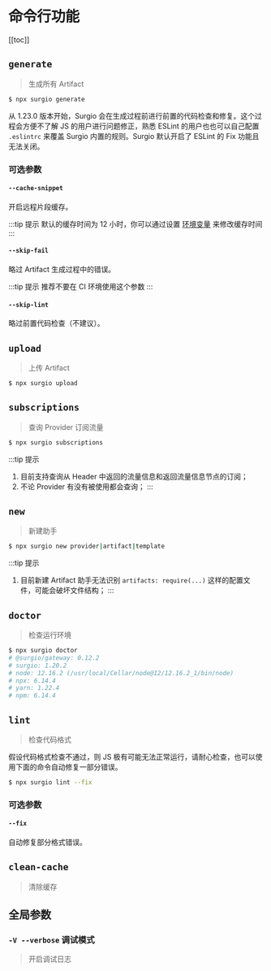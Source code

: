 # 命令行功能

[[toc]]

## `generate`

> 生成所有 Artifact

```bash
$ npx surgio generate
```

从 1.23.0 版本开始，Surgio 会在生成过程前进行前置的代码检查和修复。这个过程会方便不了解 JS 的用户进行问题修正，熟悉 ESLint 的用户也也可以自己配置 `.eslintrc` 来覆盖 Surgio 内置的规则。Surgio 默认开启了 ESLint 的 Fix 功能且无法关闭。

### 可选参数

#### `--cache-snippet`

> <Badge text="v2.4.0" vertical="middle" />

开启远程片段缓存。

:::tip 提示
默认的缓存时间为 12 小时，你可以通过设置 [环境变量](/guide/env.md#surgio-remote-snippet-cache-maxage) 来修改缓存时间
:::

#### `--skip-fail`

略过 Artifact 生成过程中的错误。

:::tip 提示
推荐不要在 CI 环境使用这个参数
:::

#### `--skip-lint`

略过前置代码检查（不建议）。

## `upload`

> 上传 Artifact

```bash
$ npx surgio upload
```

## `subscriptions`

> 查询 Provider 订阅流量

```bash
$ npx surgio subscriptions
```

:::tip 提示
1. 目前支持查询从 Header 中返回的流量信息和返回流量信息节点的订阅；
2. 不论 Provider 有没有被使用都会查询；
:::

## `new`

> 新建助手

```bash
$ npx surgio new provider|artifact|template
```

:::tip 提示
1. 目前新建 Artifact 助手无法识别 `artifacts: require(...)` 这样的配置文件，可能会破坏文件结构；
:::

## `doctor`

> 检查运行环境

```bash
$ npx surgio doctor
# @surgio/gateway: 0.12.2
# surgio: 1.20.2
# node: 12.16.2 (/usr/local/Cellar/node@12/12.16.2_1/bin/node)
# npx: 6.14.4
# yarn: 1.22.4
# npm: 6.14.4
```

## `lint`

> 检查代码格式 <Badge text="v2.0.0" vertical="middle" />

假设代码格式检查不通过，则 JS 极有可能无法正常运行，请耐心检查，也可以使用下面的命令自动修复一部分错误。

```bash
$ npx surgio lint --fix
```

### 可选参数

#### `--fix`

自动修复部分格式错误。

## `clean-cache`

> 清除缓存 <Badge text="v2.4.0" vertical="middle" />

## 全局参数

### `-V --verbose` 调试模式

> 开启调试日志
